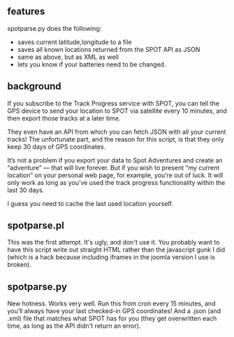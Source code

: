 
features
--------
spotparse.py does the following:
 * saves current latitude,longitude to a file
 * saves all known locations returned from the SPOT API as JSON
 * same as above, but as XML as well
 * lets you know if your batteries need to be changed.


background
----------
If you subscribe to the Track Progress service with SPOT, you can tell the GPS device to send your location to SPOT via satellite every 10 minutes, and then export those tracks at a later time.

They even have an API from which you can fetch JSON with all your current tracks! The unfortunate part, and the reason for this script, is that they only keep 30 days of GPS coordinates.

It’s not a problem if you export your data to Spot Adventures and create an “adventure” — that will live forever. But if you wish to present “my current location” on your personal web page, for example, you’re out of luck. It will only work as long as you’ve used the track progress functionality within the last 30 days.

I guess you need to cache the last used location yourself.

spotparse.pl
------------
This was the first attempt. It's ugly, and don't use it.
You probably want to have this script write out straight HTML rather than the javascript gunk I did (which is a hack because including iframes in the joomla version I use is broken). 

spotparse.py
------------
New hotness. Works very well.
Run this from cron every 15 minutes, and you’ll always have your last checked-in GPS coordinates! And a .json (and .xml) file that matches what SPOT has for you (they get overwritten each time, as long as the API didn't return an error).


